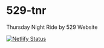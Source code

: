 # 529-tnr
Thursday Night Ride by 529 Website

[![Netlify Status](https://api.netlify.com/api/v1/badges/b9ff64d8-d3cb-4519-8d8c-51886b6e13d1/deploy-status)](https://app.netlify.com/sites/ride/deploys)
